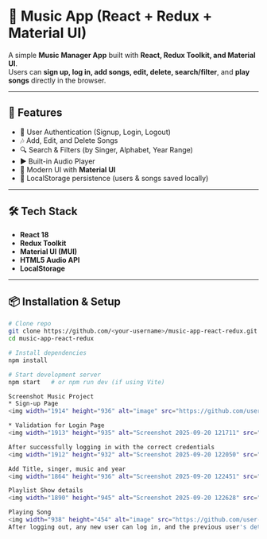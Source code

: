 # 🎵 Music App (React + Redux + Material UI)

A simple **Music Manager App** built with **React, Redux Toolkit, and Material UI**.  
Users can **sign up, log in, add songs, edit, delete, search/filter**, and **play songs** directly in the browser.

---

## 🚀 Features
- 🔐 User Authentication (Signup, Login, Logout)
- 🎶 Add, Edit, and Delete Songs
- 🔍 Search & Filters (by Singer, Alphabet, Year Range)
- ▶️ Built-in Audio Player
- 🎨 Modern UI with **Material UI**
- 💾 LocalStorage persistence (users & songs saved locally)

---

## 🛠️ Tech Stack
- **React 18**
- **Redux Toolkit**
- **Material UI (MUI)**
- **HTML5 Audio API**
- **LocalStorage**

---

## 📦 Installation & Setup

```bash
# Clone repo
git clone https://github.com/<your-username>/music-app-react-redux.git
cd music-app-react-redux

# Install dependencies
npm install

# Start development server
npm start   # or npm run dev (if using Vite)

Screenshot Music Project
* Sign-up Page
<img width="1914" height="936" alt="image" src="https://github.com/user-attachments/assets/de28d54b-034f-48a9-b28a-a06366d86d6a" />

* Validation for Login Page
<img width="1913" height="935" alt="Screenshot 2025-09-20 121711" src="https://github.com/user-attachments/assets/0ca0ff30-5f5a-4f7f-ae8b-c910f90e6473" />

After successfully logging in with the correct credentials
<img width="1912" height="932" alt="Screenshot 2025-09-20 122050" src="https://github.com/user-attachments/assets/ba9caf98-4009-4966-a6c3-1621b711bd54" />

Add Title, singer, music and year 
<img width="1864" height="936" alt="Screenshot 2025-09-20 122451" src="https://github.com/user-attachments/assets/a6e0ed6a-e1ad-42dc-883d-93f585196a57" />

Playlist Show details
<img width="1890" height="945" alt="Screenshot 2025-09-20 122628" src="https://github.com/user-attachments/assets/19988c45-a7dc-4f15-ac04-afdaf5c31052" />

Playing Song 
<img width="938" height="454" alt="image" src="https://github.com/user-attachments/assets/a82e7b38-d211-43c1-b2c6-d2de23d94319" />
After logging out, any new user can log in, and the previous user's details will not be disclosed.






 





